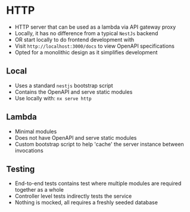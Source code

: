 # HTTP

- HTTP server that can be used as a lambda via API gateway proxy
- Locally, it has no difference from a typical `NestJs` backend
- OR start locally to do frontend development with
- Visit `http://localhost:3000/docs` to view OpenAPI specifications
- Opted for a monolithic design as it simplifies development

## Local

- Uses a standard `nestjs` bootstrap script
- Contains the OpenAPI and serve static modules
- Use locally with: `nx serve http`

## Lambda

- Minimal modules
- Does not have OpenAPI and serve static modules
- Custom bootstrap script to help 'cache' the server instance between invocations

## Testing

- End-to-end tests contains test where multiple modules are required together as a whole
- Controller level tests indirectly tests the service
- Nothing is mocked, all requires a freshly seeded database
